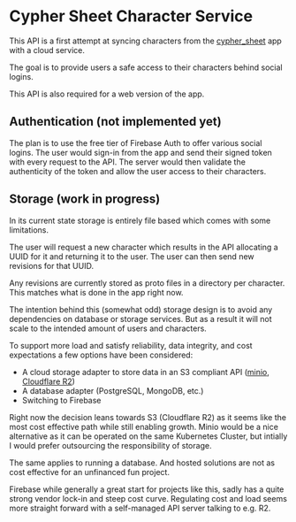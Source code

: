 # Cypher Sheet Character Service

This API is a first attempt at syncing characters from the
[cypher_sheet](https://github.com/kwiesmueller/cypher_sheet) app with
a cloud service.

The goal is to provide users a safe access to their characters behind social
logins.

This API is also required for a web version of the app.

## Authentication (not implemented yet)

The plan is to use the free tier of Firebase Auth to offer various social
logins.
The user would sign-in from the app and send their signed token with every
request to the API. The server would then validate the authenticity of the
token and allow the user access to their characters.

## Storage (work in progress)

In its current state storage is entirely file based which comes with some
limitations.

The user will request a new character which results in the API allocating a
UUID for it and returning it to the user.
The user can then send new revisions for that UUID.

Any revisions are currently stored as proto files in a directory per character.
This matches what is done in the app right now.

The intention behind this (somewhat odd) storage design is to avoid any
dependencies on database or storage services. But as a result it will not scale
to the intended amount of users and characters.

To support more load and satisfy reliability, data integrity, and cost
expectations a few options have been considered:

* A cloud storage adapter to store data in an S3 compliant API
  ([minio](https://min.io/),
  [Cloudflare R2](https://developers.cloudflare.com/r2/))
* A database adapter (PostgreSQL, MongoDB, etc.)
* Switching to Firebase

Right now the decision leans towards S3 (Cloudflare R2) as it seems like the
most cost effective path while still enabling growth.
Minio would be a nice alternative as it can be operated on the same Kubernetes
Cluster, but intially I would prefer outsourcing the responsibility of storage.

The same applies to running a database. And hosted solutions are not as cost
effective for an unfinanced fun project.

Firebase while generally a great start for projects like this, sadly has a quite
strong vendor lock-in and steep cost curve. Regulating cost and load seems more
straight forward with a self-managed API server talking to e.g. R2.